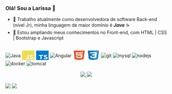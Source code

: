 ### Olá! Sou a Larissa 👋

- 🔭 Trabalho atualmente como desenvolvedora de software Back-end (nível Jr), minha linguagem de maior domínio é _**Java**_ ☕
- 🌱 Estou ampliando meus conhecimentos no Front-end, com HTML | CSS | Bootstrap e Javascript

<div style="display: inline_block"><br>
  <img align="center" alt="Java" height="30" width="40" src="https://cdn.jsdelivr.net/gh/devicons/devicon/icons/java/java-original.svg">
  <img align="center" alt="Js" height="30" width="40" src="https://raw.githubusercontent.com/devicons/devicon/master/icons/javascript/javascript-plain.svg">
  <img align="center" alt="Ts" height="30" width="40" src="https://raw.githubusercontent.com/devicons/devicon/master/icons/typescript/typescript-plain.svg">
  <img align="center" alt="Angular" height="30" width="40" src="https://cdn.jsdelivr.net/gh/devicons/devicon/icons/angularjs/angularjs-original.svg">
  <img align="center" alt="HTML" height="30" width="40" src="https://raw.githubusercontent.com/devicons/devicon/master/icons/html5/html5-original.svg">
  <img align="center" alt="CSS" height="30" width="40" src="https://raw.githubusercontent.com/devicons/devicon/master/icons/css3/css3-original.svg">
  <img align="center" alt="git" height="30" width="40" src="https://cdn.jsdelivr.net/gh/devicons/devicon/icons/git/git-original.svg">
  <img align="center" alt="mysql" height="30" width="40" src="https://cdn.jsdelivr.net/gh/devicons/devicon/icons/mysql/mysql-original.svg">
  <img align="center" alt="nodejs" height="30" width="40" src="https://cdn.jsdelivr.net/gh/devicons/devicon/icons/nodejs/nodejs-original-wordmark.svg">
  <img align="center" alt="docker" height="30" width="40" src="https://cdn.jsdelivr.net/gh/devicons/devicon/icons/docker/docker-original.svg">
  <img align="center" alt="tomcat" height="30" width="40" src="https://cdn.jsdelivr.net/gh/devicons/devicon/icons/tomcat/tomcat-original.svg">
</div>
<br>
<div align="center">
  <a href="https://github.com/ladyweigann">
  <img height="50%" src="https://github-readme-stats.vercel.app/api?username=ladyweigann&show_icons=true&theme=tokyonight&include_all_commits=true&count_private=true"/>
  <img height="50%" src="https://github-readme-stats.vercel.app/api/top-langs/?username=ladyweigann&layout=compact&langs_count=7&theme=tokyonight"/>
</div>
<br> 
<a href = "mailto:ladyweigann@gmail.com"><img src="https://img.shields.io/badge/-Gmail-%23333?style=for-the-badge&logo=gmail&logoColor=white" target="_blank"></a>
<a href="https://www.linkedin.com/in/larissa-labanca-74b992160/" target="_blank"><img src="https://img.shields.io/badge/-LinkedIn-%230077B5?style=for-the-badge&logo=linkedin&logoColor=white" target="_blank"></a> 
  
<!--
ib - rafaballerini
-->

